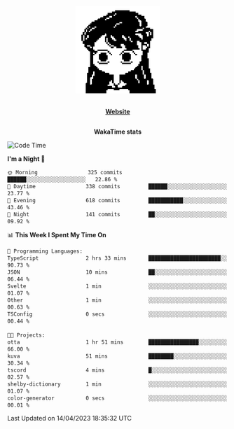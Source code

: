##

<p align="center">
  <img src="./person.gif" />
</p>

##

<div align="center">
  <p>
    <strong>
    <a href='https://domm.me'>Website</a>
    </strong>
  </p>
</div>

##

<div align="center">
  <p>
    <strong>
    WakaTime stats
    </strong>
  </p>
</div>

<!--START_SECTION:waka-->
![Code Time](http://img.shields.io/badge/Code%20Time-77%20hrs%2059%20mins-blue)

**I'm a Night 🦉** 

```text
🌞 Morning                325 commits         ██████░░░░░░░░░░░░░░░░░░░   22.86 % 
🌆 Daytime                338 commits         ██████░░░░░░░░░░░░░░░░░░░   23.77 % 
🌃 Evening                618 commits         ███████████░░░░░░░░░░░░░░   43.46 % 
🌙 Night                  141 commits         ██░░░░░░░░░░░░░░░░░░░░░░░   09.92 % 
```


📊 **This Week I Spent My Time On** 

```text
💬 Programming Languages: 
TypeScript               2 hrs 33 mins       ███████████████████████░░   90.73 % 
JSON                     10 mins             ██░░░░░░░░░░░░░░░░░░░░░░░   06.44 % 
Svelte                   1 min               ░░░░░░░░░░░░░░░░░░░░░░░░░   01.07 % 
Other                    1 min               ░░░░░░░░░░░░░░░░░░░░░░░░░   00.63 % 
TSConfig                 0 secs              ░░░░░░░░░░░░░░░░░░░░░░░░░   00.44 % 

🐱‍💻 Projects: 
otta                     1 hr 51 mins        ████████████████░░░░░░░░░   66.00 % 
kuva                     51 mins             ████████░░░░░░░░░░░░░░░░░   30.34 % 
tscord                   4 mins              █░░░░░░░░░░░░░░░░░░░░░░░░   02.57 % 
shelby-dictionary        1 min               ░░░░░░░░░░░░░░░░░░░░░░░░░   01.07 % 
color-generator          0 secs              ░░░░░░░░░░░░░░░░░░░░░░░░░   00.01 % 
```


 Last Updated on 14/04/2023 18:35:32 UTC
<!--END_SECTION:waka-->

